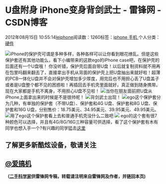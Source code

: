 
# U盘附身 iPhone变身背剑武士 - 雷锋网 - CSDN博客


2012年08月15日 10:55:14[leiphone](https://me.csdn.net/leiphone)阅读数：1260标签：[iphone																](https://so.csdn.net/so/search/s.do?q=iphone&t=blog)[手机																](https://so.csdn.net/so/search/s.do?q=手机&t=blog)[
							](https://so.csdn.net/so/search/s.do?q=iphone&t=blog)个人分类：[硬件																](https://blog.csdn.net/leiphone/article/category/877730)


![](http://www.leiphone.com/wp-content/uploads/2012/08/ego-iphone-4-500x348-150x150.jpg)iPhone的保护壳可谓是多种多样，各种各样可以让你看到眼花缭乱。但是这些保护套还有其他功能么，看下小编带来的这款ego的iPhone
 case吧，在保护壳的后面还有一个U盘哦！
你没听错，保护壳后面自带U盘！以后就复制资料就不用再在包里吗翻来翻去了，直接拿出手机从背面的保护壳上把U盘抽出来就好啦！超薄的PCB一体化U盘并不会对保护壳增加多少厚度，用完后也不用担心丢了U盘盖子或者是U盘整个都不见的困惑啦！再插回去手机壳里面就好，真正做到随身携带。现在大家都是手机不离身，不用担心U盘不见啦！
![](http://www.leiphone.com/wp-content/uploads/2012/08/ego-iphone-20-483x500.jpg)当你在朋友面前把U盘从iPhone上面拿出来的时候是不是很帅呢！
![](http://www.leiphone.com/wp-content/uploads/2012/08/ego-iphone-1-500x336.jpg)背剑武士出现！
![](http://www.leiphone.com/wp-content/uploads/2012/08/ego-iphone-4-500x348.jpg)ego这个保护套分为几种，有单独的保护套（不带U盘）、保护套和4G
 U盘、保护套和8G U盘、保护套和16G U盘，分别售价：18.75美元、34.95美元、39.95美元、49.95美元。
![](http://www.leiphone.com/wp-content/uploads/2012/08/ego-iphone-3-500x312.jpg)用了ego这个保护套看上去和普通手机壳没什么二致吧
![](http://www.leiphone.com/wp-content/uploads/2012/08/Unnamed-QQ-Screenshot20120814173911.jpg)
ego的这个套有很7种颜色可以选择，并且有4G/8G/16G三种容量可供选择，看了这个保护套有木有同学也想入手一个?有兴趣的同学猛击[这里](http://www.egostore-global.com/Front/Product/?%20%20url=Product&product_no=SFSELFAA0000111&main_cate_no=MAIN_1&display_group=1)
## 了解更多新酷炫设备，敬请关注
## [@爱搞机](http://weibo.com/u/2708473010)

**（****[二手科学家](http://www.leiphone.com/author/%E4%BA%8C%E6%89%8B%E7%A7%91%E5%AD%A6%E5%AE%B6)****供****雷锋网****专稿，转载请注明来自雷锋网及作者，并链回本页)**

